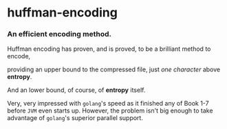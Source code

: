 # huffman-encoding
### An efficient encoding method.

Huffman encoding has proven, and is proved, to be a brilliant method to encode,

providing an upper bound to the compressed file, just _one character_ above **entropy**.

And an lower bound, of course, of **entropy** itself.

Very, very impressed with `golang`'s speed as it finished any of Book 1-7 before `JVM` even starts up. However, the problem isn't big enough to take advantage of `golang`'s superior parallel support.
